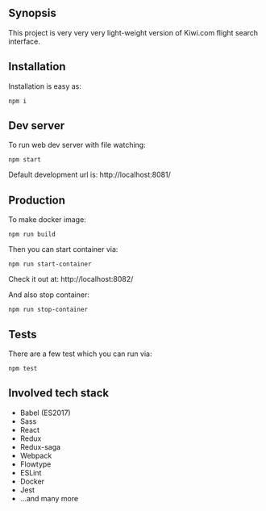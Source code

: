 ## Synopsis

This project is very very very light-weight version of Kiwi.com flight search interface.

## Installation

Installation is easy as:
```
npm i
```

## Dev server

To run web dev server with file watching:
```
npm start
```

Default development url is: http://localhost:8081/

## Production

To make docker image:
```
npm run build
```

Then you can start container via:
```
npm run start-container
```

Check it out at: http://localhost:8082/

And also stop container:
```
npm run stop-container
```

## Tests

There are a few test which you can run via:
```
npm test
```

## Involved tech stack

* Babel (ES2017)
* Sass
* React
* Redux
* Redux-saga
* Webpack
* Flowtype
* ESLint
* Docker
* Jest
* ...and many more

